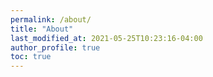 ```yaml
---
permalink: /about/
title: "About"
last_modified_at: 2021-05-25T10:23:16-04:00
author_profile: true
toc: true
---
```

